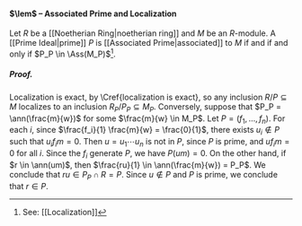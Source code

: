 #### $\lem$ – Associated Prime and Localization
Let $R$ be a [[Noetherian Ring|noetherian ring]] and $M$ be an $R$-module. A [[Prime Ideal|prime]] $P$ is [[Associated Prime|associated]] to $M$ if and if and only if $P_P \in \Ass(M_P)$[^1].

##### *Proof.*
Localization is exact, by \Cref{localization is exact}, so any inclusion $R/P \subseteq M$ localizes to an inclusion $R_P/P_P \subseteq M_P$. Conversely, suppose that $P_P = \ann(\frac{m}{w})$ for some $\frac{m}{w} \in M_P$. Let $P = (f_1, \ldots, f_n)$. For each $i$, since $\frac{f_i}{1} \frac{m}{w} = \frac{0}{1}$, there exists $u_i \notin P$ such that $u_i f_i m = 0$. Then $u = u_1 \cdots u_n$ is not in $P$, since $P$ is prime, and $u f_i m = 0$ for all $i$. Since the $f_i$ generate $P$, we have $P (um) = 0$. On the other hand, if $r \in \ann(um)$, then $\frac{ru}{1} \in \ann(\frac{m}{w}) = P_P$. We conclude that $ru \in P_P \cap R = P$. Since $u \notin P$ and $P$ is prime, we conclude that $r \in P$.

[^1]: See: [[Localization]]